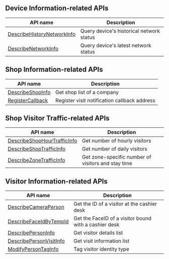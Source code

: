 ## Device Information-related APIs

| API name | Description |
|---------|---------|
| [DescribeHistoryNetworkInfo](/document/api/860/19897) | Query device's historical network status |
| [DescribeNetworkInfo](/document/api/860/19896) | Query device's latest network status |

## Shop Information-related APIs

| API name | Description |
|---------|---------|
| [DescribeShopInfo](/document/api/860/18457) | Get shop list of a company |
| [RegisterCallback](/document/api/860/18456) | Register visit notification callback address |

## Shop Visitor Traffic-related APIs

| API name | Description |
|---------|---------|
| [DescribeShopHourTrafficInfo](/document/api/860/18461) | Get number of hourly visitors |
| [DescribeShopTrafficInfo](/document/api/860/18460) | Get number of daily visitors |
| [DescribeZoneTrafficInfo](/document/api/860/18459) | Get zone-specific number of visitors and stay time |

## Visitor Information-related APIs

| API name | Description |
|---------|---------|
| [DescribeCameraPerson](/document/api/860/19900) | Get the ID of a visitor at the cashier desk |
| [DescribeFaceIdByTempId](/document/api/860/19899) | Get the FaceID of a visitor bound with a cashier desk |
| [DescribePersonInfo](/document/api/860/18464) | Get visitor details list |
| [DescribePersonVisitInfo](/document/api/860/18463) | Get visit information list |
| [ModifyPersonTagInfo](/document/api/860/19898) | Tag visitor identity type |


